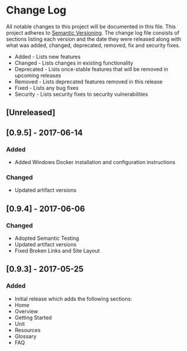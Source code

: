 # Change Log
All notable changes to this project will be documented in this file. This project
adheres to [Semantic Versioning](http://semver.org/). The change log file consists
of sections listing each version and the date they were released along with what
was added, changed, deprecated, removed, fix and security fixes.

- Added - Lists new features
- Changed - Lists changes in existing functionality
- Deprecated -  Lists once-stable features that will be removed in upcoming releases
- Removed - Lists deprecated features removed in this release
- Fixed - Lists any bug fixes
- Security - Lists security fixes to security vulnerabilities

## [Unreleased]

## [0.9.5] - 2017-06-14
### Added
- Added Windows Docker installation and configuration instructions

### Changed
- Updated artifact versions

## [0.9.4] - 2017-06-06
### Changed
- Adopted Semantic Testing
- Updated artifact versions
- Fixed Broken Links and Site Layout

## [0.9.3] - 2017-05-25

### Added
 - Initial release which adds the following sections:
  - Home
  - Overview
  - Getting Started
  - Unit
  - Resources
  - Glossary
  - FAQ
